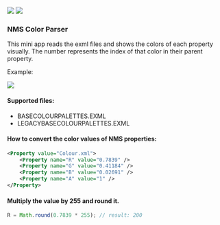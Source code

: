 ![](https://img.shields.io/github/release/nmscd/nmscolorparser.svg) ![](https://img.shields.io/github/issues/nmscd/nmscolorparser.svg)
### NMS Color Parser

This mini app reads the exml files and shows the colors of each property visually.
The number represents the index of that color in their parent property.

Example:

![](https://nmscd.github.io/nmscolorparser/src/img/sample.png)

#### Supported files:
- BASECOLOURPALETTES.EXML
- LEGACYBASECOLOURPALETTES.EXML

#### How to convert the color values of NMS properties:

```xml
<Property value="Colour.xml">
	<Property name="R" value="0.7839" />
	<Property name="G" value="0.41184" />
	<Property name="B" value="0.02691" />
	<Property name="A" value="1" />
</Property>
```
#### Multiply the value by 255 and round it.

```javascript
R = Math.round(0.7839 * 255); // result: 200
```
